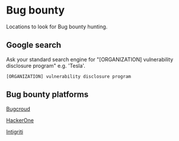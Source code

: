# Bug bounty

Locations to look for Bug bounty hunting.

## Google search

Ask your standard search engine for "[ORGANIZATION] vulnerability disclosure program" e.g. 'Tesla'.

```
[ORGANIZATION] vulnerability disclosure program
```

## Bug bounty platforms

[Bugcroud](https://www.bugcrowd.com)

[HackerOne](https://www.hackerone.com)

[Intigriti](https://www.intigriti.com)
